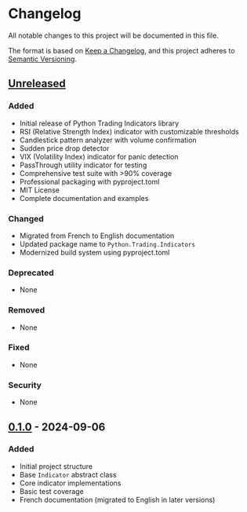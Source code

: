 # Changelog

All notable changes to this project will be documented in this file.

The format is based on [Keep a Changelog](https://keepachangelog.com/en/1.0.0/),
and this project adheres to [Semantic Versioning](https://semver.org/spec/v2.0.0.html).

## [Unreleased]

### Added
- Initial release of Python Trading Indicators library
- RSI (Relative Strength Index) indicator with customizable thresholds
- Candlestick pattern analyzer with volume confirmation
- Sudden price drop detector
- VIX (Volatility Index) indicator for panic detection
- PassThrough utility indicator for testing
- Comprehensive test suite with >90% coverage
- Professional packaging with pyproject.toml
- MIT License
- Complete documentation and examples

### Changed
- Migrated from French to English documentation
- Updated package name to `Python.Trading.Indicators`
- Modernized build system using pyproject.toml

### Deprecated
- None

### Removed
- None

### Fixed
- None

### Security
- None

## [0.1.0] - 2024-09-06

### Added
- Initial project structure
- Base `Indicator` abstract class
- Core indicator implementations
- Basic test coverage
- French documentation (migrated to English in later versions)

[Unreleased]: https://github.com/venantvr/Python.Trading.Indicators/compare/v0.1.0...HEAD
[0.1.0]: https://github.com/venantvr/Python.Trading.Indicators/releases/tag/v0.1.0